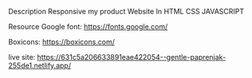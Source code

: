 Description Responsive my product Website In HTML CSS JAVASCRIPT

Resource Google font: https://fonts.google.com/

Boxicons: https://boxicons.com/

live site: https://631c5a206633891eae422054--gentle-paprenjak-255de1.netlify.app/
